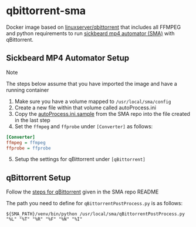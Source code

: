 # qbittorrent-sma
Docker image based on [linuxserver/qbittorrent](https://hub.docker.com/r/linuxserver/qbittorrent) that includes all FFMPEG and python requirements to run [sickbeard mp4 automator (SMA)](https://github.com/mdhiggins/sickbeard_mp4_automator) with qBittorrent.

## Sickbeard MP4 Automator Setup

> [!NOTE]
> The steps below assume that you have imported the image and have a running container

1. Make sure you have a volume mapped to `/usr/local/sma/config`
2. Create a new file within that volume called autoProcess.ini
3. Copy the [autoProcess.ini.sample](https://github.com/mdhiggins/sickbeard_mp4_automator/blob/master/setup/autoProcess.ini.sample) from the SMA repo into the file created in the last step
4. Set the `ffmpeg` and `ffprobe` under `[Converter]` as follows:
```ini
[Converter]
ffmpeg = ffmpeg
ffprobe = ffprobe
```
5. Setup the settings for qBittorrent under `[qBittorrent]`

## qBittorrent Setup

Follow the [steps for qBittorrent](https://github.com/mdhiggins/sickbeard_mp4_automator?tab=readme-ov-file#qbittorrent-setup) given in the SMA repo README

The path you need to define for `qBittorrentPostProcess.py` is as follows: 
```
${SMA_PATH}/venv/bin/python /usr/local/sma/qBittorrentPostProcess.py "%L" "%T" "%R" "%F" "%N" "%I"
```